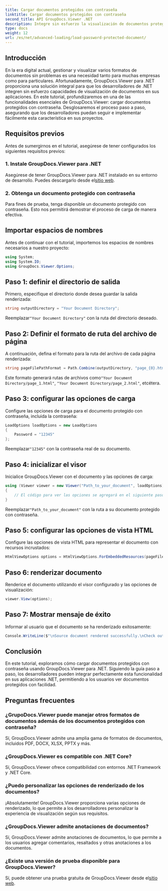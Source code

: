 ```yaml
---
title: Cargar documentos protegidos con contraseña
linktitle: Cargar documentos protegidos con contraseña
second_title: API GroupDocs.Viewer .NET
description: Integre sin esfuerzo la visualización de documentos protegidos con contraseña en aplicaciones .NET utilizando GroupDocs.Viewer para .NET. Siga nuestro tutorial paso a paso para lograrlo sin problemas.
type: docs
weight: 12
url: /es/net/advanced-loading/load-password-protected-document/
---
```

## Introducción
En la era digital actual, gestionar y visualizar varios formatos de documentos sin problemas es una necesidad tanto para muchas empresas como para particulares. Afortunadamente, GroupDocs.Viewer para .NET proporciona una solución integral para que los desarrolladores de .NET integren sin esfuerzo capacidades de visualización de documentos en sus aplicaciones. En este tutorial, profundizaremos en una de las funcionalidades esenciales de GroupDocs.Viewer: cargar documentos protegidos con contraseña. Desglosaremos el proceso paso a paso, asegurando que los desarrolladores puedan seguir e implementar fácilmente esta característica en sus proyectos.
## Requisitos previos
Antes de sumergirnos en el tutorial, asegúrese de tener configurados los siguientes requisitos previos:
### 1. Instale GroupDocs.Viewer para .NET
 Asegúrese de tener GroupDocs.Viewer para .NET instalado en su entorno de desarrollo. Puedes descargarlo desde el[sitio web](https://releases.groupdocs.com/viewer/net/).
### 2. Obtenga un documento protegido con contraseña
Para fines de prueba, tenga disponible un documento protegido con contraseña. Esto nos permitirá demostrar el proceso de carga de manera efectiva.

## Importar espacios de nombres
Antes de continuar con el tutorial, importemos los espacios de nombres necesarios a nuestro proyecto:
```csharp
using System;
using System.IO;
using GroupDocs.Viewer.Options;
```

## Paso 1: definir el directorio de salida
Primero, especifique el directorio donde desea guardar la salida renderizada:
```csharp
string outputDirectory = "Your Document Directory";
```
 Reemplazar`"Your Document Directory"` con la ruta del directorio deseado.
## Paso 2: Definir el formato de ruta del archivo de página
A continuación, defina el formato para la ruta del archivo de cada página renderizada:
```csharp
string pageFilePathFormat = Path.Combine(outputDirectory, "page_{0}.html");
```
 Este formato generará rutas de archivos como`"Your Document Directory/page_1.html"`, `"Your Document Directory/page_2.html"`, etcétera.
## Paso 3: configurar las opciones de carga
Configure las opciones de carga para el documento protegido con contraseña, incluida la contraseña:
```csharp
LoadOptions loadOptions = new LoadOptions
{
    Password = "12345"
};
```
 Reemplazar`"12345"` con la contraseña real de su documento.
## Paso 4: inicializar el visor
Inicialice GroupDocs.Viewer con el documento y las opciones de carga:
```csharp
using (Viewer viewer = new Viewer("Path_to_your_document", loadOptions))
{
    // El código para ver las opciones se agregará en el siguiente paso.
}
```
 Reemplazar`"Path_to_your_document"` con la ruta a su documento protegido con contraseña.
## Paso 5: configurar las opciones de vista HTML
Configure las opciones de vista HTML para representar el documento con recursos incrustados:
```csharp
HtmlViewOptions options = HtmlViewOptions.ForEmbeddedResources(pageFilePathFormat);
```
## Paso 6: renderizar documento
Renderice el documento utilizando el visor configurado y las opciones de visualización:
```csharp
viewer.View(options);
```
## Paso 7: Mostrar mensaje de éxito
Informar al usuario que el documento se ha renderizado exitosamente:
```csharp
Console.WriteLine($"\nSource document rendered successfully.\nCheck output in {outputDirectory}.");
```

## Conclusión
En este tutorial, exploramos cómo cargar documentos protegidos con contraseña usando GroupDocs.Viewer para .NET. Siguiendo la guía paso a paso, los desarrolladores pueden integrar perfectamente esta funcionalidad en sus aplicaciones .NET, permitiendo a los usuarios ver documentos protegidos con facilidad.
## Preguntas frecuentes
### ¿GrupoDocs.Viewer puede manejar otros formatos de documentos además de los documentos protegidos con contraseña?
Sí, GroupDocs.Viewer admite una amplia gama de formatos de documentos, incluidos PDF, DOCX, XLSX, PPTX y más.
### ¿GroupDocs.Viewer es compatible con .NET Core?
Sí, GroupDocs.Viewer ofrece compatibilidad con entornos .NET Framework y .NET Core.
### ¿Puedo personalizar las opciones de renderizado de los documentos?
¡Absolutamente! GroupDocs.Viewer proporciona varias opciones de renderizado, lo que permite a los desarrolladores personalizar la experiencia de visualización según sus requisitos.
### ¿GroupDocs.Viewer admite anotaciones de documentos?
Sí, GroupDocs.Viewer admite anotaciones de documentos, lo que permite a los usuarios agregar comentarios, resaltados y otras anotaciones a los documentos.
### ¿Existe una versión de prueba disponible para GroupDocs.Viewer?
 Sí, puede obtener una prueba gratuita de GroupDocs.Viewer desde el[sitio web](https://releases.groupdocs.com/).